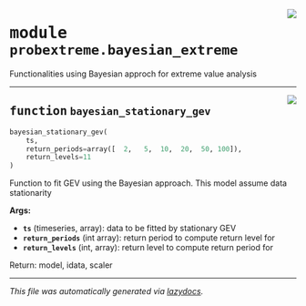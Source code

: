 <!-- markdownlint-disable -->

<a href="../../probextreme/bayesian_extreme.py#L0"><img align="right" style="float:right;" src="https://img.shields.io/badge/-source-cccccc?style=flat-square"></a>

# <kbd>module</kbd> `probextreme.bayesian_extreme`
Functionalities using Bayesian approch for extreme value analysis 


---

<a href="../../probextreme/bayesian_extreme.py#L14"><img align="right" style="float:right;" src="https://img.shields.io/badge/-source-cccccc?style=flat-square"></a>

## <kbd>function</kbd> `bayesian_stationary_gev`

```python
bayesian_stationary_gev(
    ts,
    return_periods=array([  2,   5,  10,  20,  50, 100]),
    return_levels=11
)
```

Function to fit GEV using the Bayesian approach. This model assume data stationarity 



**Args:**
 
 - <b>`ts`</b> (timeseries, array):  data to be fitted by stationary GEV 
 - <b>`return_periods`</b> (int array):  return period to compute return level for 
 - <b>`return_levels`</b> (int, array):  return level to compute return period for 

Return: model, idata, scaler 




---

_This file was automatically generated via [lazydocs](https://github.com/ml-tooling/lazydocs)._

